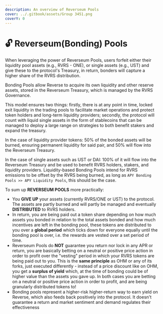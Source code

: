 ```yaml
---
description: An overview of Reverseum Pools
cover: ../.gitbook/assets/Group 3451.png
coverY: 0
---
```


# 🔓 Reverseum(Bonding) Pools

When leveraging the power of Reverseum Pools, users forfeit either their liquidity pool assets (e.g., RVRS - ONE), or single assets (e.g., UST) and give these to the protocol's Treasury, in return, bonders will capture a higher share of the RVRS distribution.&#x20;

Bonding Pools allow Reverse to acquire its own liquidity and other reserve assets, stored in the Reverseum Treasury, which is managed by the RVRS Governance.&#x20;

This model ensures two things: firstly, there is at any point in time, locked exit liquidity in the trading pools to facilitate market operations and protect token holders and long-term liquidity providers; secondly, the protocol will count with liquid single assets in the form of stablecoins that can be managed to deploy a large range on strategies to both benefit stakers and expand the treasury.

In the case of liquidity provider tokens: 50% of the bonded assets will be burned, ensuring permanent liquidity for said pair, and 50% will flow into the Reverseum Treasury.&#x20;

In the case of single assets such as UST or DAI: 100% of it will flow into the Reverseum Treasury and be used to benefit RVRS holders, stakers, and liquidity providers. Liquidity-based Bonding Pools intend for RVRS emissions to be offset by the RVRS being burned, as long as `APY Bonding Pools >> APY Liquidity Pools`, this should be the case.



To sum up **REVERSEUM POOLS** more practically:

* You **GIVE UP** your assets (currently RVRS/ONE or UST) to the protocol. The assets are partly burned and will partly be managed and eventually **DISTRIBUTED** to RVRS holders.&#x20;
* In return, you are being paid out a token share depending on how much assets you bonded in relation to the total assets bonded and how much incentives are left in the bonding pool, these tokens are distributed to you over a **global period** which ticks down for everyone equally until the bonding pool is over, i.e. the rewards are vested over a set period of time.
* Reverseum Pools do **NOT** guarantee you return nor lock in any APR or return, you are basically betting on a neutral or positive price action in order to profit over the "vesting" period in which your RVRS tokens are being paid out to you. This is the **same principle** as OHM or any of its forks, just executed differently - instead of a price discount like on OHM, you get a **surplus of yield** which, at the time of bonding could be of higher value than the assets you gave up. In both cases you are betting on a neutral or positive price action in order to profit, and are being granularly distributed tokens to!
* Bonding pools represent a higher-risk higher-return way to earn yield on Reverse, which also feeds back positively into the protocol. It doesn't guarantee a return and market sentiment and demand regulates their effectiveness
